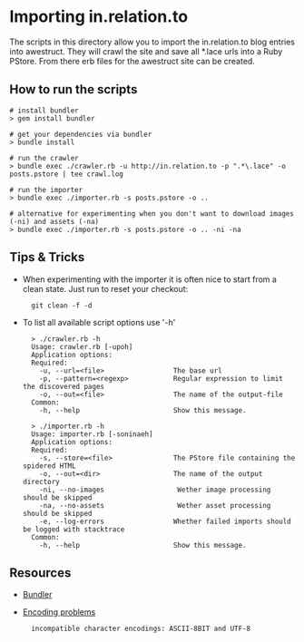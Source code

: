 # Importing in.relation.to

The scripts in this directory allow you to import the in.relation.to blog entries into awestruct.
They will crawl the site and save all *.lace urls into a Ruby PStore. From there erb files for the
awestruct site can be created.



## How to run the scripts

    # install bundler
    > gem install bundler

    # get your dependencies via bundler
    > bundle install

    # run the crawler
    > bundle exec ./crawler.rb -u http://in.relation.to -p ".*\.lace" -o posts.pstore | tee crawl.log

    # run the importer
    > bundle exec ./importer.rb -s posts.pstore -o ..

    # alternative for experimenting when you don't want to download images (-ni) and assets (-na)
    > bundle exec ./importer.rb -s posts.pstore -o .. -ni -na

## Tips & Tricks

* When experimenting with the importer it is often nice to start from a clean state. Just run to reset your checkout:

        git clean -f -d

* To list all available script options use '-h'

        > ./crawler.rb -h
        Usage: crawler.rb [-upoh]
        Application options:
        Required:
          -u, --url=<file>                 The base url
          -p, --pattern=<regexp>           Regular expression to limit the discovered pages
          -o, --out=<file>                 The name of the output-file
        Common:
          -h, --help                       Show this message.

        > ./importer.rb -h
        Usage: importer.rb [-soninaeh]
        Application options:
        Required:
          -s, --store=<file>               The PStore file containing the spidered HTML
          -o, --out=<dir>                  The name of the output directory
          -ni, --no-images                  Wether image processing should be skipped
          -na, --no-assets                  Wether asset processing should be skipped
          -e, --log-errors                 Whether failed imports should be logged with stacktrace
        Common:
          -h, --help                       Show this message.

## Resources

* [Bundler](http://gembundler.com/)
* [Encoding problems](http://talk-archive.awestruct.org/Stumbling-onto-an-encoding-problem-right-from-the-start-td39.html)

        incompatible character encodings: ASCII-8BIT and UTF-8

